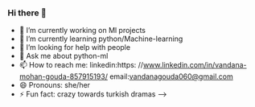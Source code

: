 ### Hi there 👋



- 🔭 I’m currently working on Ml projects
- 🌱 I’m currently learning python/Machine-learning
- 🤔 I’m looking for help with people
- 💬 Ask me about python-ml
- 📫 How to reach me:
     linkedin:https: //www.linkedin.com/in/vandana-mohan-gouda-857915193/
     email:vandanagouda060@gmail.com
- 😄 Pronouns: she/her
- ⚡ Fun fact: crazy towards turkish dramas
-->
